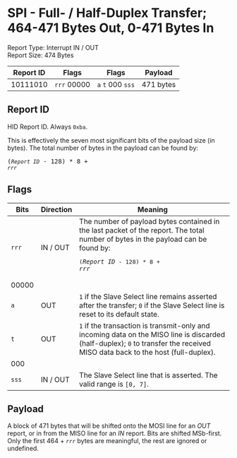 
# SPI - Full- / Half-Duplex Transfer; 464-471 Bytes Out, 0-471 Bytes In
Report Type: Interrupt IN / OUT<br />
Report Size: 474 Bytes

| Report ID | Flags | Flags | Payload |
|-----------|-------|-------|---------|
| 10111010 | `rrr`&nbsp;00000 | `a`&nbsp;`t`&nbsp;000&nbsp;`sss` | 471 bytes |

## Report ID
HID Report ID.  Always `0xba`.

This is effectively the seven most significant bits of the payload size (in bytes).  The total number of bytes in the payload can be found by: <pre>(*`Report ID`* - 128) * 8 + *`rrr`*</pre>

## Flags

| Bits  | Direction | Meaning |
|-------|-----------|---------|
| `rrr` | IN / OUT  | The number of payload bytes contained in the last packet of the report.  The total number of bytes in the payload can be found by: <pre>(*`Report ID`* - 128) * 8 + *`rrr`*</pre> |
| 00000 |          |                                                                       |
| `a`   | OUT      | `1` if the Slave Select line remains asserted after the transfer; `0` if the Slave Select line is reset to its default state. |
| `t`   | OUT      | `1` if the transaction is transmit-only and incoming data on the MISO line is discarded (half-duplex); `0` to transfer the received MISO data back to the host (full-duplex). |
| 000   |          |                                                                       |
| `sss` | IN / OUT | The Slave Select line that is asserted.  The valid range is `[0, 7]`. |

## Payload
A block of 471 bytes that will be shifted onto the MOSI line for an *OUT* report, or in from the MISO line for an *IN* report.  Bits are shifted MSb-first.  Only the first 464 + *`rrr`* bytes are meaningful, the rest are ignored or undefined.
